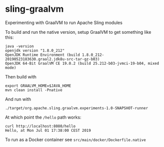 # sling-graalvm
Experimenting with GraalVM to run Apache Sling modules

To build and run the native version, setup GraalVM to get something like this:

    java -version
    openjdk version "1.8.0_212"
    OpenJDK Runtime Environment (build 1.8.0_212-20190523183630.graal2.jdk8u-src-tar-gz-b03)
    OpenJDK 64-Bit GraalVM CE 19.0.2 (build 25.212-b03-jvmci-19-b04, mixed mode)

Then build with 

    export GRAALVM_HOME=$JAVA_HOME
    mvn clean install -Pnative
    
And run with

    ./target/org.apache.sling.graalvm.experiments-1.0-SNAPSHOT-runner
    
At which point the `/hello` path works:

    curl http://localhost:8080/hello
    Hello, at Mon Jul 01 17:38:00 CEST 2019

To run as a Docker container see `src/main/docker/Dockerfile.native`